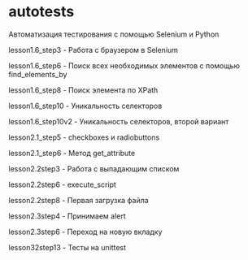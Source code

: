 # autotests
Автоматизация тестирования с помощью Selenium и Python

lesson1.6_step3 - Работа с браузером в Selenium

lesson1.6_step6 - Поиск всех необходимых элементов с помощью find_elements_by

lesson1.6_step8 - Поиск элемента по XPath

lesson1.6_step10 - Уникальность селекторов

lesson1.6_step10v2 - Уникальность селекторов, второй вариант

lesson2.1_step5 - checkboxes и radiobuttons

lesson2.1_step6 - Метод get_attribute

lesson2.2step3 - Работа с выпадающим списком

lesson2.2step6 - execute_script

lesson2.2step8 - Первая загрузка файла

lesson2.3step4 - Принимаем alert

lesson2.3step6 - Переход на новую вкладку

lesson32step13 - Тесты на unittest
